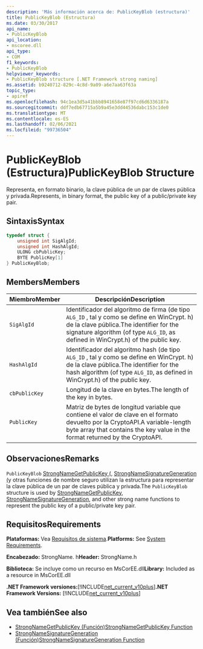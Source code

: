 ```yaml
---
description: 'Más información acerca de: PublicKeyBlob (estructura)'
title: PublicKeyBlob (Estructura)
ms.date: 03/30/2017
api_name:
- PublicKeyBlob
api_location:
- mscoree.dll
api_type:
- COM
f1_keywords:
- PublicKeyBlob
helpviewer_keywords:
- PublicKeyBlob structure [.NET Framework strong naming]
ms.assetid: b9240712-829c-4c8d-9a09-a6e7aa63f63a
topic_type:
- apiref
ms.openlocfilehash: 94c1ea3d5a41bbb8941658e87f97cd6d6336187a
ms.sourcegitcommit: ddf7edb67715a5b9a45e3dd44536dabc153c1de0
ms.translationtype: MT
ms.contentlocale: es-ES
ms.lasthandoff: 02/06/2021
ms.locfileid: "99736504"
---
```

# <a name="publickeyblob-structure"></a><span data-ttu-id="a20ba-103">PublicKeyBlob (Estructura)</span><span class="sxs-lookup"><span data-stu-id="a20ba-103">PublicKeyBlob Structure</span></span>

<span data-ttu-id="a20ba-104">Representa, en formato binario, la clave pública de un par de claves pública y privada.</span><span class="sxs-lookup"><span data-stu-id="a20ba-104">Represents, in binary format, the public key of a public/private key pair.</span></span>  
  
## <a name="syntax"></a><span data-ttu-id="a20ba-105">Sintaxis</span><span class="sxs-lookup"><span data-stu-id="a20ba-105">Syntax</span></span>  
  
```cpp  
typedef struct {  
    unsigned int SigAlgId;  
    unsigned int HashAlgId;  
    ULONG cbPublicKey;  
    BYTE PublicKey[1]  
} PublicKeyBlob;
```  
  
## <a name="members"></a><span data-ttu-id="a20ba-106">Members</span><span class="sxs-lookup"><span data-stu-id="a20ba-106">Members</span></span>  
  
|<span data-ttu-id="a20ba-107">Miembro</span><span class="sxs-lookup"><span data-stu-id="a20ba-107">Member</span></span>|<span data-ttu-id="a20ba-108">Descripción</span><span class="sxs-lookup"><span data-stu-id="a20ba-108">Description</span></span>|  
|------------|-----------------|  
|`SigAlgId`|<span data-ttu-id="a20ba-109">Identificador del algoritmo de firma (de tipo `ALG_ID` , tal y como se define en WinCrypt. h) de la clave pública.</span><span class="sxs-lookup"><span data-stu-id="a20ba-109">The identifier for the signature algorithm (of type `ALG_ID`, as defined in WinCrypt.h) of the public key.</span></span>|  
|`HashAlgId`|<span data-ttu-id="a20ba-110">Identificador del algoritmo hash (de tipo `ALG_ID` , tal y como se define en WinCrypt. h) de la clave pública.</span><span class="sxs-lookup"><span data-stu-id="a20ba-110">The identifier for the hash algorithm (of type `ALG_ID`, as defined in WinCrypt.h) of the public key.</span></span>|  
|`cbPublicKey`|<span data-ttu-id="a20ba-111">Longitud de la clave en bytes.</span><span class="sxs-lookup"><span data-stu-id="a20ba-111">The length of the key in bytes.</span></span>|  
|`PublicKey`|<span data-ttu-id="a20ba-112">Matriz de bytes de longitud variable que contiene el valor de clave en el formato devuelto por la CryptoAPI.</span><span class="sxs-lookup"><span data-stu-id="a20ba-112">A variable-length byte array that contains the key value in the format returned by the CryptoAPI.</span></span>|  
  
## <a name="remarks"></a><span data-ttu-id="a20ba-113">Observaciones</span><span class="sxs-lookup"><span data-stu-id="a20ba-113">Remarks</span></span>  

 <span data-ttu-id="a20ba-114">`PublicKeyBlob` [StrongNameGetPublicKey (](strongnamegetpublickey-function.md), [StrongNameSignatureGeneration (](strongnamesignaturegeneration-function.md)y otras funciones de nombre seguro utilizan la estructura para representar la clave pública de un par de claves pública y privada.</span><span class="sxs-lookup"><span data-stu-id="a20ba-114">The `PublicKeyBlob` structure is used by [StrongNameGetPublicKey](strongnamegetpublickey-function.md), [StrongNameSignatureGeneration](strongnamesignaturegeneration-function.md), and other strong name functions to represent the public key of a public/private key pair.</span></span>  
  
## <a name="requirements"></a><span data-ttu-id="a20ba-115">Requisitos</span><span class="sxs-lookup"><span data-stu-id="a20ba-115">Requirements</span></span>  

 <span data-ttu-id="a20ba-116">**Plataformas:** Vea [Requisitos de sistema](../../get-started/system-requirements.md).</span><span class="sxs-lookup"><span data-stu-id="a20ba-116">**Platforms:** See [System Requirements](../../get-started/system-requirements.md).</span></span>  
  
 <span data-ttu-id="a20ba-117">**Encabezado:** StrongName. h</span><span class="sxs-lookup"><span data-stu-id="a20ba-117">**Header:** StrongName.h</span></span>  
  
 <span data-ttu-id="a20ba-118">**Biblioteca:** Se incluye como un recurso en MsCorEE.dll</span><span class="sxs-lookup"><span data-stu-id="a20ba-118">**Library:** Included as a resource in MsCorEE.dll</span></span>  
  
 <span data-ttu-id="a20ba-119">**.NET Framework versiones:**[!INCLUDE[net_current_v10plus](../../../../includes/net-current-v10plus-md.md)]</span><span class="sxs-lookup"><span data-stu-id="a20ba-119">**.NET Framework Versions:** [!INCLUDE[net_current_v10plus](../../../../includes/net-current-v10plus-md.md)]</span></span>  
  
## <a name="see-also"></a><span data-ttu-id="a20ba-120">Vea también</span><span class="sxs-lookup"><span data-stu-id="a20ba-120">See also</span></span>

- [<span data-ttu-id="a20ba-121">StrongNameGetPublicKey (Función)</span><span class="sxs-lookup"><span data-stu-id="a20ba-121">StrongNameGetPublicKey Function</span></span>](strongnamegetpublickey-function.md)
- [<span data-ttu-id="a20ba-122">StrongNameSignatureGeneration (Función)</span><span class="sxs-lookup"><span data-stu-id="a20ba-122">StrongNameSignatureGeneration Function</span></span>](strongnamesignaturegeneration-function.md)
